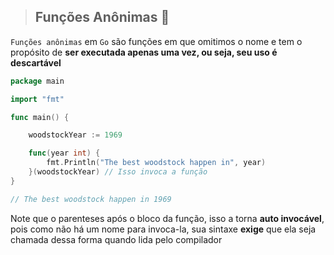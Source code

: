 > ## Funções Anônimas 🎩

`Funções anônimas` em `Go` são funções em que omitimos o nome e tem o propósito de **ser executada apenas uma vez, ou seja, seu uso é descartável** 


```go
package main

import "fmt"

func main() {

	woodstockYear := 1969

	func(year int) {
		fmt.Println("The best woodstock happen in", year)
	}(woodstockYear) // Isso invoca a função
}

// The best woodstock happen in 1969
```

Note que o parenteses após o bloco da função, isso a torna **auto invocável**, pois como não há um nome para invoca-la, sua sintaxe **exige** que ela seja chamada dessa forma quando lida pelo compilador